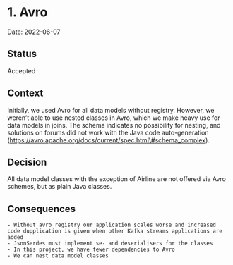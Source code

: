 # 1. Avro

Date: 2022-06-07

## Status

Accepted

## Context

Initially, we used Avro for all data models without registry. However, we weren’t able to use nested classes in Avro, which we make heavy use for data models in joins. The schema indicates no possibility for nesting, and solutions on forums did not work with the Java code auto-generation (https://avro.apache.org/docs/current/spec.html\#schema_complex). 

## Decision

All data model classes with the exception of Airline are not offered via Avro schemes, but as plain Java classes.

## Consequences

    - Without avro registry our application scales worse and increased code dupplication is given when other Kafka streams applications are added
    - JsonSerdes must implement se- and deserialisers for the classes
    - In this project, we have fewer dependencies to Avro
    - We can nest data model classes